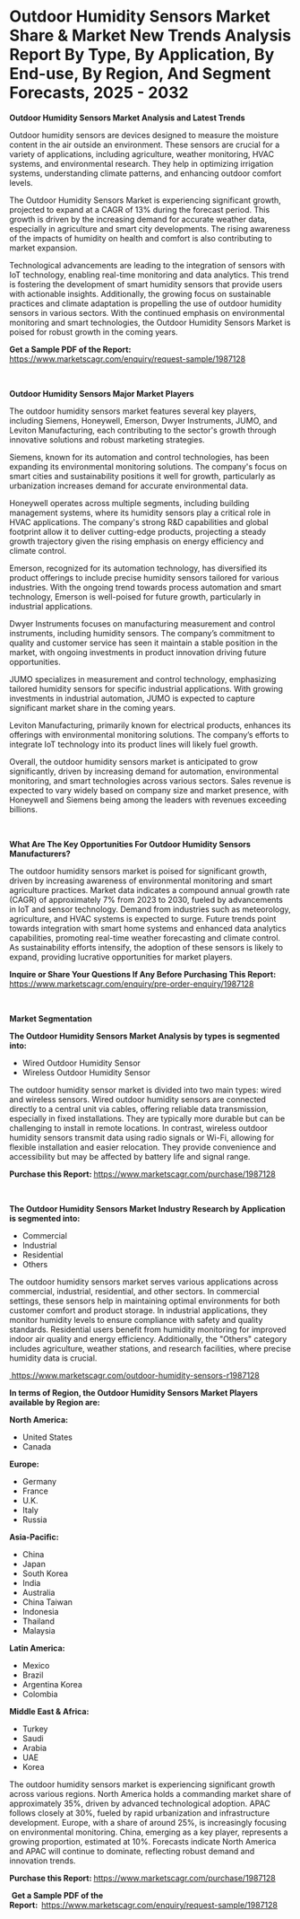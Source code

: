 <p><h1>Outdoor Humidity Sensors Market Share & Market New Trends Analysis Report By Type, By Application, By End-use, By Region, And Segment Forecasts, 2025 - 2032</h1></p><p><strong>Outdoor Humidity Sensors Market Analysis and Latest Trends</strong></p>
<p><p>Outdoor humidity sensors are devices designed to measure the moisture content in the air outside an environment. These sensors are crucial for a variety of applications, including agriculture, weather monitoring, HVAC systems, and environmental research. They help in optimizing irrigation systems, understanding climate patterns, and enhancing outdoor comfort levels.</p><p>The Outdoor Humidity Sensors Market is experiencing significant growth, projected to expand at a CAGR of 13% during the forecast period. This growth is driven by the increasing demand for accurate weather data, especially in agriculture and smart city developments. The rising awareness of the impacts of humidity on health and comfort is also contributing to market expansion.</p><p>Technological advancements are leading to the integration of sensors with IoT technology, enabling real-time monitoring and data analytics. This trend is fostering the development of smart humidity sensors that provide users with actionable insights. Additionally, the growing focus on sustainable practices and climate adaptation is propelling the use of outdoor humidity sensors in various sectors. With the continued emphasis on environmental monitoring and smart technologies, the Outdoor Humidity Sensors Market is poised for robust growth in the coming years.</p></p>
<p><strong>Get a Sample PDF of the Report:&nbsp;</strong> <a href="https://www.marketscagr.com/enquiry/request-sample/1987128?utm_campaign=1948&utm_medium=2&utm_source=Github&utm_content=ia&utm_term=12042025&utm_id=outdoor-humidity-sensors">https://www.marketscagr.com/enquiry/request-sample/1987128</a></p>
<p>&nbsp;</p>
<p><strong>Outdoor Humidity Sensors Major Market Players</strong></p>
<p><p>The outdoor humidity sensors market features several key players, including Siemens, Honeywell, Emerson, Dwyer Instruments, JUMO, and Leviton Manufacturing, each contributing to the sector's growth through innovative solutions and robust marketing strategies.</p><p>Siemens, known for its automation and control technologies, has been expanding its environmental monitoring solutions. The company's focus on smart cities and sustainability positions it well for growth, particularly as urbanization increases demand for accurate environmental data.</p><p>Honeywell operates across multiple segments, including building management systems, where its humidity sensors play a critical role in HVAC applications. The company's strong R&D capabilities and global footprint allow it to deliver cutting-edge products, projecting a steady growth trajectory given the rising emphasis on energy efficiency and climate control.</p><p>Emerson, recognized for its automation technology, has diversified its product offerings to include precise humidity sensors tailored for various industries. With the ongoing trend towards process automation and smart technology, Emerson is well-poised for future growth, particularly in industrial applications.</p><p>Dwyer Instruments focuses on manufacturing measurement and control instruments, including humidity sensors. The company’s commitment to quality and customer service has seen it maintain a stable position in the market, with ongoing investments in product innovation driving future opportunities.</p><p>JUMO specializes in measurement and control technology, emphasizing tailored humidity sensors for specific industrial applications. With growing investments in industrial automation, JUMO is expected to capture significant market share in the coming years.</p><p>Leviton Manufacturing, primarily known for electrical products, enhances its offerings with environmental monitoring solutions. The company’s efforts to integrate IoT technology into its product lines will likely fuel growth.</p><p>Overall, the outdoor humidity sensors market is anticipated to grow significantly, driven by increasing demand for automation, environmental monitoring, and smart technologies across various sectors. Sales revenue is expected to vary widely based on company size and market presence, with Honeywell and Siemens being among the leaders with revenues exceeding billions.</p></p>
<p>&nbsp;</p>
<p><strong>What Are The Key Opportunities For Outdoor Humidity Sensors Manufacturers?</strong></p>
<p><p>The outdoor humidity sensors market is poised for significant growth, driven by increasing awareness of environmental monitoring and smart agriculture practices. Market data indicates a compound annual growth rate (CAGR) of approximately 7% from 2023 to 2030, fueled by advancements in IoT and sensor technology. Demand from industries such as meteorology, agriculture, and HVAC systems is expected to surge. Future trends point towards integration with smart home systems and enhanced data analytics capabilities, promoting real-time weather forecasting and climate control. As sustainability efforts intensify, the adoption of these sensors is likely to expand, providing lucrative opportunities for market players.</p></p>
<p><strong>Inquire or Share Your Questions If Any Before Purchasing This Report:</strong> <a href="https://www.marketscagr.com/enquiry/pre-order-enquiry/1987128?utm_campaign=1948&utm_medium=2&utm_source=Github&utm_content=ia&utm_term=12042025&utm_id=outdoor-humidity-sensors">https://www.marketscagr.com/enquiry/pre-order-enquiry/1987128</a></p>
<p>&nbsp;</p>
<p><strong>Market Segmentation</strong></p>
<p><strong>The Outdoor Humidity Sensors Market Analysis by types is segmented into:</strong></p>
<p><ul><li>Wired Outdoor Humidity Sensor</li><li>Wireless Outdoor Humidity Sensor</li></ul></p>
<p><p>The outdoor humidity sensor market is divided into two main types: wired and wireless sensors. Wired outdoor humidity sensors are connected directly to a central unit via cables, offering reliable data transmission, especially in fixed installations. They are typically more durable but can be challenging to install in remote locations. In contrast, wireless outdoor humidity sensors transmit data using radio signals or Wi-Fi, allowing for flexible installation and easier relocation. They provide convenience and accessibility but may be affected by battery life and signal range.</p></p>
<p><strong>Purchase this Report:&nbsp;</strong><a href="https://www.marketscagr.com/purchase/1987128?utm_campaign=1948&utm_medium=2&utm_source=Github&utm_content=ia&utm_term=12042025&utm_id=outdoor-humidity-sensors">https://www.marketscagr.com/purchase/1987128</a></p>
<p>&nbsp;</p>
<p><strong>The Outdoor Humidity Sensors Market Industry Research by Application is segmented into:</strong></p>
<p><ul><li>Commercial</li><li>Industrial</li><li>Residential</li><li>Others</li></ul></p>
<p><p>The outdoor humidity sensors market serves various applications across commercial, industrial, residential, and other sectors. In commercial settings, these sensors help in maintaining optimal environments for both customer comfort and product storage. In industrial applications, they monitor humidity levels to ensure compliance with safety and quality standards. Residential users benefit from humidity monitoring for improved indoor air quality and energy efficiency. Additionally, the "Others" category includes agriculture, weather stations, and research facilities, where precise humidity data is crucial.</p></p>
<p><a href="https://www.marketscagr.com/outdoor-humidity-sensors-r1987128?utm_campaign=1948&utm_medium=2&utm_source=Github&utm_content=ia&utm_term=12042025&utm_id=outdoor-humidity-sensors">&nbsp;https://www.marketscagr.com/outdoor-humidity-sensors-r1987128</a></p>
<p><strong>In terms of Region, the Outdoor Humidity Sensors Market Players available by Region are:</strong></p>
<p>
    <p> <strong> North America: </strong>
        <ul>
            <li>United States</li>
            <li>Canada</li>
        </ul>
        </p> 
    <p> <strong> Europe: </strong>
        <ul>
            <li>Germany</li>
            <li>France</li>
            <li>U.K.</li>
            <li>Italy</li>
            <li>Russia</li>
        </ul>
        </p> 
    <p> <strong> Asia-Pacific: </strong>
        <ul>
            <li>China</li>
            <li>Japan</li>
            <li>South Korea</li>
            <li>India</li>
            <li>Australia</li>
            <li>China Taiwan</li>
            <li>Indonesia</li>
            <li>Thailand</li>
            <li>Malaysia</li>
        </ul>
        </p> 
    <p> <strong> Latin America: </strong>
        <ul>
            <li>Mexico</li>
            <li>Brazil</li>
            <li>Argentina Korea</li>
            <li>Colombia</li>
        </ul>
        </p> 
    <p> <strong> Middle East & Africa: </strong>
        <ul>
            <li>Turkey</li>
            <li>Saudi</li>
            <li>Arabia</li>
            <li>UAE</li>
            <li>Korea</li>
        </ul>
    </p>
    </p>
<p><p>The outdoor humidity sensors market is experiencing significant growth across various regions. North America holds a commanding market share of approximately 35%, driven by advanced technological adoption. APAC follows closely at 30%, fueled by rapid urbanization and infrastructure development. Europe, with a share of around 25%, is increasingly focusing on environmental monitoring. China, emerging as a key player, represents a growing proportion, estimated at 10%. Forecasts indicate North America and APAC will continue to dominate, reflecting robust demand and innovation trends.</p></p>
<p><strong>Purchase this Report: </strong><a href="https://www.marketscagr.com/purchase/1987128?utm_campaign=1948&utm_medium=2&utm_source=Github&utm_content=ia&utm_term=12042025&utm_id=outdoor-humidity-sensors">https://www.marketscagr.com/purchase/1987128</a></p>
<p>&nbsp;<strong>Get a Sample PDF of the Report:&nbsp;&nbsp;</strong><a href="https://www.marketscagr.com/enquiry/request-sample/1987128?utm_campaign=1948&utm_medium=2&utm_source=Github&utm_content=ia&utm_term=12042025&utm_id=outdoor-humidity-sensors">https://www.marketscagr.com/enquiry/request-sample/1987128</a></p>
<p><strong></strong></p>
<p><p></p><p></p><p></p></p>